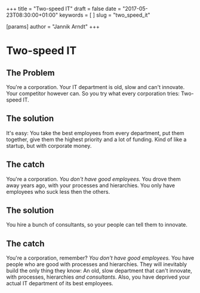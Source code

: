 +++
title = "Two-speed IT"
draft = false
date = "2017-05-23T08:30:00+01:00"
keywords = [  ]
slug = "two_speed_it"

[params]
  author = "Jannik Arndt"
+++

# Two-speed IT

## The Problem
You're a corporation. Your IT department is old, slow and can't innovate. Your competitor however can. So you try what every corporation tries: Two-speed IT.

## The solution
It's easy: You take the best employees from every department, put them together, give them the highest priority and a lot of funding. Kind of like a startup, but with corporate money. 

## The catch
You're a corporation. _You don't have good employees._ You drove them away years ago, with your processes and hierarchies. You only have employees who suck less then the others.

## The solution
You hire a bunch of consultants, so your people can tell them to innovate.

## The catch
 You're a corporation, remember? _You don't have good employees._ You have people who are good with processes and hierarchies. They will inevitably build the only thing they know: An old, slow department that can't innovate, with processes, hierarchies _and consultants_. Also, you have deprived your actual IT department of its best employees. 